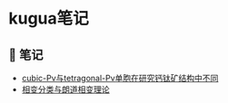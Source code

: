 # kugua笔记

## 📘 笔记
- [cubic-Pv与tetragonal-Pv单胞在研究钙钛矿结构中不同](./notes/25_7_cubic_vs_tetragonal_cells.md)
- [相变分类与朗道相变理论](./notes/25_7_2_phase_transition.md)
